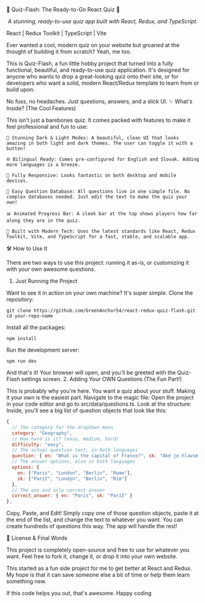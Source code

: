 🚀 Quiz-Flash: The Ready-to-Go React Quiz 🚀
<p align="center">
<em>A stunning, ready-to-use quiz app built with React, Redux, and TypeScript.</em>
</p>
React | Redux Toolkit | TypeScript | Vite

Ever wanted a cool, modern quiz on your website but groaned at the thought of building it from scratch? Yeah, me too.

This is Quiz-Flash, a fun little hobby project that turned into a fully functional, beautiful, and ready-to-use quiz application. It's designed for anyone who wants to drop a great-looking quiz onto their site, or for developers who want a solid, modern React/Redux template to learn from or build upon.

No fuss, no headaches. Just questions, answers, and a slick UI.
✨ What's Inside? (The Cool Features)

This isn't just a barebones quiz. It comes packed with features to make it feel professional and fun to use:

    🎨 Stunning Dark & Light Modes: A beautiful, clean UI that looks amazing in both light and dark themes. The user can toggle it with a button!

    🌐 Bilingual Ready: Comes pre-configured for English and Slovak. Adding more languages is a breeze.

    📱 Fully Responsive: Looks fantastic on both desktop and mobile devices.

    🧠 Easy Question Database: All questions live in one simple file. No complex databases needed. Just edit the text to make the quiz your own!

    📊 Animated Progress Bar: A sleek bar at the top shows players how far along they are in the quiz.

    🔧 Built with Modern Tech: Uses the latest standards like React, Redux Toolkit, Vite, and TypeScript for a fast, stable, and scalable app.

🛠️ How to Use It

There are two ways to use this project: running it as-is, or customizing it with your own awesome questions.
1. Just Running the Project

Want to see it in action on your own machine? It's super simple.
 Clone the repository:



```node
git clone https://github.com/GreenAnchor54/react-redux-quiz-flash.git
cd your-repo-name
```
Install all the packages:
```node
npm install
```
Run the development server:
```node
npm run dev
```

And that's it! Your browser will open, and you'll be greeted with the Quiz-Flash settings screen.
2. Adding Your OWN Questions (The Fun Part!)

This is probably why you're here. You want a quiz about your stuff. Making it your own is the easiest part.
    Navigate to the magic file:
    Open the project in your code editor and go to src/data/questions.ts.
    Look at the structure:
    Inside, you'll see a big list of question objects that look like this:

```js
{
  // The category for the dropdown menu
  category: "Geography",
  // How hard is it? (easy, medium, hard)
  difficulty: "easy",
  // The actual question text, in both languages
  question: { en: "What is the capital of France?", sk: "Aké je hlavné mesto Francúzska?" },
  // The answer options, also in both languages
  options: {
    en: ["Paris", "London", "Berlin", "Rome"],
    sk: ["Paríž", "Londýn", "Berlín", "Rím"]
  },
  // The one and only correct answer
  correct_answer: { en: "Paris", sk: "Paríž" }
},
```
Copy, Paste, and Edit!
Simply copy one of those question objects, paste it at the end of the list, and change the text to whatever you want. You can create hundreds of questions this way. The app will handle the rest!

📜 License & Final Words

This project is completely open-source and free to use for whatever you want. Feel free to fork it, change it, or drop it into your own website.

This started as a fun side project for me to get better at React and Redux. My hope is that it can save someone else a bit of time or help them learn something new.

If this code helps you out, that's awesome. Happy coding
